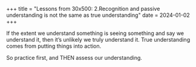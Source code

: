 +++
title = "Lessons from 30x500: 2.Recognition and passive understanding is not the same as true understanding"
date = 2024-01-02
+++

If the extent we understand something is seeing something and say we understand it, then it’s unlikely we truly understand it. True understanding comes from putting things into action. 

So practice first, and THEN assess our understanding.
